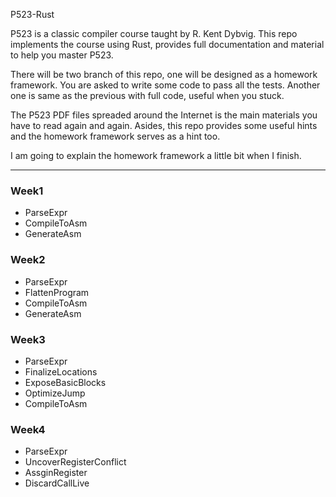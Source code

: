 P523-Rust

P523 is a classic compiler course taught by R. Kent Dybvig. This repo implements the course using Rust, provides full documentation and material to help you master P523.

There will be two branch of this repo, one will be designed as a homework framework. You are asked to write some code to pass all the tests. Another one is same as the previous with full code, useful when you stuck.

The P523 PDF files spreaded around the Internet is the main materials you have to read again and again. Asides, this repo provides some useful hints and the homework framework serves as a hint too.

I am going to explain the homework framework a little bit when I finish.

----------------------------------------------------

### Week1

+ ParseExpr
+ CompileToAsm
+ GenerateAsm


### Week2

+ ParseExpr
+ FlattenProgram
+ CompileToAsm
+ GenerateAsm

### Week3

+ ParseExpr
+ FinalizeLocations
+ ExposeBasicBlocks
+ OptimizeJump
+ CompileToAsm

### Week4

+ ParseExpr
+ UncoverRegisterConflict
+ AssginRegister
+ DiscardCallLive
